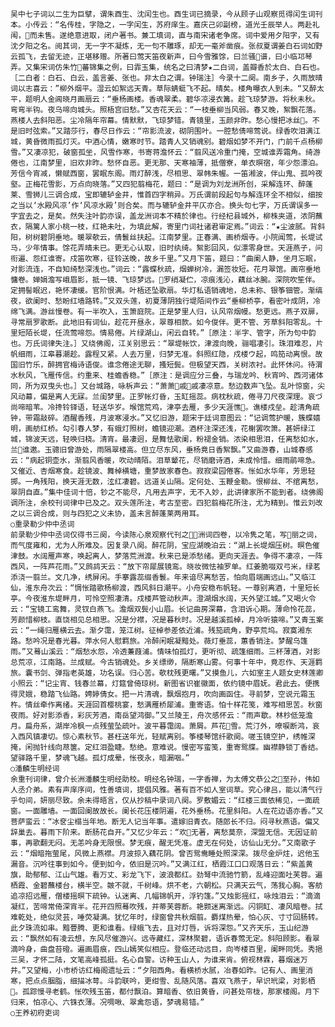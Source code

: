 <!-- { "loadSidebar": true } -->
    吴中七子词以二生为巨擘，谓朱酉生、沈闰生也。酉生词已摘录，今从顾子山观察觅得闰生词刊本。小传云：“名传桂，字隐之，一字闰生，苏府庠生。嘉庆己卯副榜，道光壬辰举人。两赴礼闱，而未售。遂绝意进取，闭户著书。兼工填词，直与南宋诸老争席。词中爱用夕阳字，又有沈夕阳之名。阅其词，无一字不凝炼，无一句不雕琢，却无一毫斧凿痕。张叔夏谓姜白石词如野云孤飞，去留无迹，正堪移赠。所著曰莺天笛夜新声，曰今雪雅馀，曰兰骚谱，曰小临邛琴弄。又集宋词仿朱竹蕃锦集之例，曰霏玉集，统名之曰清梦★二白词，盖瓣香於太白、白石也。［二白者：白石、白云，盖言姜、张也。非太白之谓。钟瑞注］今录十二阕。南乡子，久雨放晴词以志喜云：”柳外烟平。湿云如絮远天青。草际蜻蜓飞不起。晴矣。楼角曝衣人到未。“又醉太平，题明人金阊晓月画扇云：“垂杨画楼。香魂翠柔。碧华凉浸衣篝。趁飞琼梦游。将秋未秋。弯弯半钩。夜乌啼向城头。照梧宫旧愁。”又杏花天云：“一枝垂柳当风弱。春又晚，絮飘花落。燕楼人去斜阳恶。尘冷隔年帘幕。情默默，飞琼梦错。青镜里，玉颜非昨。愁心慢把冰丝。不是旧时弦索。”又踏莎行，春尽日作云：“帘影流波，砌阴围叶。一腔愁倩啼莺说。绿香吹泪满江城，黄昏微雨孤灯灭。中酒心情，嫩寒时节。踏青人又销魂别。碧烟如梦不开门，门前千点杨柳雪。”又凄凉犯，破窗孤坐，风雪作寒，书寄蒋澹怀云：“翦风送冷重门掩，空城谁弄霜角。绮游倦也，江南梦里，旧欢非昨。愁怀自恶。更无那、天寒袖薄，抵僧寮，单衣暝宿，年少怨漂泊。芳信今宵减，懒赋西窗，罢眠东阁。雨灯醉浅，尽相思、翠帏朱幄。一笛湘波，伴山鬼、孤吟夜壑。正梅花雪影，万点向晓落。”又四犯翦梅花，题曰：“是调为刘龙洲所创，采解连环、醉蓬莱、雪狮儿三调合成，宝即辘轳金井，惟首四字稍异。万氏谓前段起句与解连环全不相似，细按之当以‘水殿风凉’作‘风凉水殿’则合矣。而与辘轳金井平仄亦合。换头句七字，万氏谓误多一字宜去之，是矣。然失注叶韵亦误，盖龙洲词本不精於律也。行经杞县城外，柳株夹道，浓阴蘸衣，隔篱人家小桃一枝，红艳未吐，为填此解，寄里门词社诸君审定焉。”词云：“★尘波腻。背斜阳，树树碧阴垂地。暖翠欹云，倩鬟丝扶起。江南梦里。正春满、画桥烟寺。小院闻莺，长堤试马，少年情事。馀花弄晴未已。更无心认取，旧时纨绮。絮影回风，似漂零身世。天涯燕子，问衔遍、怨红谁寄。戍笛吹寒，征铃送晚，故乡千里。”又月下笛，题曰：“曲阑人静，坐月忘眠，对影流连，不自知绮愁深浅也。”词云：“露蝶秋疏，烟蝉树冷，漏签妆短。花月翠馆。画帘垂地慵卷。婵娟澹写峨眉影，抵一镜、飞琼梦远。罗绡凝伫，凉痕浅沁，藕丝冰腕。深院吹笙伴。定拥髻眠迟，艳怀凄缓。官阶恨满。叶梧还坠歌扇。华灯私语销魂地，总未称、银筝钿管。渐缟夜，欲阑时、愁盼红墙路转。”又双头莲，初夏薄阴独行堤陌间作云“垂柳桥亭，看密叶成阴，冷绵飞满。游丝慢卷。有一半吹入，玉箫庭院。正是梦里人归，认风帘烟幔。愁更远。燕子双扉，寻常扇罗歌断。此地旧有词仙，趁花开昼永，翠尊相款。如今俊伴。更不管、芳草斜阳零乱。十里短陌长堤，任流莺啼怨。情易倦。片绿湖山，闲云自转。”［原注：半字、管字，所为句中韵也。万氏词律失注。］又绕佛阁，江关别思云：“翠堤帐饮，津渡向晚，骊唱凄引。珠泪难忍，片帆细雨，江皋暮潮趁。露程又紧。人去万里，归梦无准。斜照红隐，戍楼ウ起，鸣笳动离恨。故国旧竹乐，醉拥官梅诗语俊。谁念倦途无聊，搔短鬓。但极望天西，关树浓衬。此怀休问。待渭水秋风，飞雁传信。约重来、桂蟾香稳。”［原注：是调应分三叠，与瑞龙吟、秋宵吟、西河诸体同，所为双曳头也。］又台城路，咏柝声云：“萧萧戚戚凄凉意。愁边数声飞坠。乱叶惊窗，尖风动幕，偏是离人无寐。兰闺梦里。正罗帐灯昏，玉缸摇蕊。病枕秋疏，倦寻刀尺夜深理。哀づ尚啼暗苇。冷搀铃铎语，轻送华岁。堠馆荒鸡，津亭去雁，多少天涯憔。谯楼戍垒。趁清角疏钟，带霜敲碎。酒醒香残，月波寒浸水。”又忆旧游，题宋于廷词意图云：“记调莺护暖，簇蝶嬉明，画舫红桥。勾引春人梦，有蛾灯照树，蟾镜迎潮。酒杯注深还浅，花榭罢吹箫。甚妍绿江城，锦波天远，轻唤归桡。清宵。最凄迥，是舞怯歌阑，粉褪金销。浓染相思泪，任离愁如水，兰谁邀。玉骢旧曾游处，雨隔翠楼高。但立尽东风，垂杨竟日香絮飘。”又曲游春，山城春感云：“病起铜壶水，渐翦风香暖，吹动晴陌。泪草颦花，尽销磨诗酒，未成怜惜。细雨鹃啼急。又催近、杏烟寒食。趁镜波、舞棹横塘，重梦故家春色。寂寂梁园倦客。怅如水华年，芳思轻掷。一角残阳，换天涯无数，泫红凄碧。远道关山隔。定何处、玉鞭金勒。恨柳丝、不绾离愁，翠阴自直。”集中佳词十倍，钞之不能尽，凡用去声字，无不入妙，此讲律家所不能到者。绕佛阁调所注，余校刊词律中已及之。双头莲所注，考古至密。四犯翦梅花所注，尤为精到。惟云刘改之以三调合成，则与四犯之义未协，盖未言醉蓬莱两用耳。
    ○重录勒少仲中丞词
    前录勒少仲中丞词仅得书三阕，今读陈心泉观察代刊之洲词四卷，以冷隽之笔，写丽之词，而气度雍和，尤为人所难及。因复录八阕。醉花阴，宝应湖晚泊云：“湖上长堤烟压树。暝色催津鼓。水阔雁声寒，唤起离人，梦落荒洲渡。秋来已是添愁绪。更向天涯去。争得不凄凉，一阵西风，一阵芦花雨。”又鹧鸪天云：“放下帘犀展镜鸾。晓妆微怯袖罗单。红姜脆啜双弓米，绿茗添浇一翦兰。文几净，绣屏闲。手搴露蕊缀香鬟。年来谙尽离愁苦，怕向眉端画远山。”又临江仙，淮东舟次云：“惆怅踏歌杨柳渡，西风斜日潮平。小舟安稳布帆轻。一尊别离酒，十里短长亭。今夜淮东堤畔月，可怜空照凄清。戍楼芦管动秋声。澄湖烟水阔，天外望江城。”又喝火令云：“宝镜工鸾舞，灵钗白燕飞。澹烟双鬓小山眉。长记曲房深幕，含泪诉心期。薄命怜花蕊，芳颜惜柳枝。直饶相见总相思。况是分襟，况是暮秋时。况是越溪孤棹，月冷听猿啼。”又青玉案云：“一绳归雁横云去。渐夕霭，笼江树。征棹参差依近浦。残笳疏角，野亭荒坞。寂寞湘东路。愁吟况是春光暮。萍水何人慰羁旅。冷醉闲眠凝黯处。薇灯垂蕊，蕙香销注。梦醒乌篷雨。”又蓦山溪云：“烟愁水怨，冷透蒹葭浦。情味怕孤灯，更听彻、疏篷细雨。三杯薄酒，对影总荒凉，江南路。兰成赋。今古销魂处。乡关缥缈，隔断寒山雾。何事十年中，竟忍作、天涯羁旅。囊书剑、弹指老英雄，功名误。归心苦。欹枕残更曙。”又摸鱼儿，六如室主人题女史林莲卿小照云：“记尘宵、钱春兰幕，灯筵曾倚琼树。新图省识崔徽面，依约镜中眉妩。君此去。便携得灵娥，稳踏飞仙路。娉婷倩女。把一片清魂，飘烟抱月，吹向画函住。寻前梦，空说元霜玉杵。情丝牵作离绪。天涯回首樱桃宴，愁满雁桥犀浦。重寄语。怕十样花笺，难写相思苦。秋窗夜雨。好对影添香，彩灰芳酒，南岳望鸿御。”又兰陵王，舟次感怀云：“雨声歇。林杪低笼澹月。扁舟系，湖岸冷枫一点残萤坠疏叶。波平暮霭阔。萧屑。芦花雪。荒汀外，嘹唳断鸿，哀入西风镇凄切。惊心素秋节。甚枉送年光，轻赋离别。筝楼琴馆纤歌阕。嗟玉镜空护，绣帷深掩，闲抛针线向荩箧。定红泪盈睫。愁绝。意难说。慢密写蛮笺，重寄鸳牒。幽襟静锁丁香结。望驿路千里，梦魂飞越。孤灯成晕，怅夜永，暗漏咽。”
    ○潘麟生明经词
    余重刊词律，曾介长洲潘麟生明经助校。明经名钟瑞，一字香禅，为太傅文恭公之至孙，伟如人丞介弟。素有声庠序间，性善填词，提倡风雅。著有百不如人室词草。究心律吕，能以清气行乎句间，妍丽尽致。余未得晤言，仅从抄稿中录词八阕。罗敷媚云：“红楼三面依稀见，一面疏窗。一面雕墙。一面回阑故故长。阑长花压楼阴遍，花外垂杨。花里斜阳。人在花边语亦香。”又菩萨蛮云：“冰奁尘榻当年地。断无人记当年事。遣嫁旧青衣。随郎长不归。闷寻秋燕语。偏又辞巢去。暮雨下阶来。断肠花自开。”又忆少年云：“欢无著，离愁莫奈，深盟无信。无因证前事，再歌翻无闷。无恙吟身无限恨。梦无痕，醒无凭准。虚无在何处，访仙山无分。”又南歌子云：“烟暗拖萤尾，风微上燕襟。月波掠入藕花阴。曾否鸳鸯睡处照深深。拨尽金炉炷，迟他玉漏音。沉吟往事到如今。便到如今，依旧是沉吟。”又满江红，栖霞江口口观落日云：“紫盖黄旗，助郁郁、江山气雄。看万丈、彩龙飞下，波浪都红。劲弩中流驰竹箭，乱峰迎面吐芙蓉。遍栖霞、金碧蘸楼台，横半空。皴不就，千树峰。烘不老，六朝松。只满天云气，荡我心胸。客舫追凉招远雁，僧楼摇暝下疏钟。认迷离、几幅锦帆开，浮钓篷。”又烛影摇红，咏烛泪云：“滴滴凝红，苦啼常倚深宵半。花开四照蓦吹残，并蒂芙蓉断。艳颢迷离渐远。闪铜缸、凄风暗卷。拭难乾处，绝似灵芸，唾荧凝满。犹忆年时，绿窗曾共秋烟翦。麝煤热晕，怕心灰、寸寸回肠转。此夕珠流如串。黯瞢腾、更和谁看。绿蛾飞去，且对灯唇，诉将深怨。”又齐天乐，玉山纪游云：“飘然如有凌云想，东风尽催游兴。远寺藏红，深林聚碧，语诉春莺无定。斜阳顾影。看翠滴吟身，曲盘苔磴。遍画眉痕，四山嫣笑似相应。登临还动远目，向岑楼百里，阑畔同凭。秀挹三吴，才怀二陆，文笔高峰孤挺。名心自警。访种玉山人，为谁来肯。俯视林霖，暮烟迷万井。”又望梅，小市桥访红梅阁遗址云：“夕阳西角。看横桥水腻，冶春如昨。记有人、画里消寒，把点点胭脂，细描冰萼。斗韵联吟，更绀雪、乱随风落。喜双飞燕子，早识玳梁，对影栖。孤踪慢寻老鹤。怅吹残玉笛，都付飘泊。算暗香、依旧黄昏，问甚处帘栊，那家楼阁。月下归来，怕凉心、六铢衣薄。况啁啾、翠禽怨语，梦魂易错。”
    ○王养初府吏词
